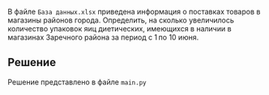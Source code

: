 В файле ```База данных.xlsx``` приведена информация о поставках товаров в магазины районов города. 
Определить, на сколько увеличилось количество упаковок яиц диетических, имеющихся в наличии в магазинах Заречного района за период с 1 по 10 июня.

## Решение
Решение представлено в файле ```main.py```



